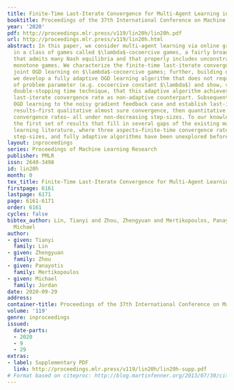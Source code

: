 ```yaml
---
title: Finite-Time Last-Iterate Convergence for Multi-Agent Learning in Games
booktitle: Proceedings of the 37th International Conference on Machine Learning
year: '2020'
pdf: http://proceedings.mlr.press/v119/lin20h/lin20h.pdf
url: http://proceedings.mlr.press/v119/lin20h.html
abstract: In this paper, we consider multi-agent learning via online gradient descent
  in a class of games called $\lambda$-cocoercive games, a fairly broad class of games
  that admits many Nash equilibria and that properly includes unconstrained strongly
  monotone games. We characterize the finite-time last-iterate convergence rate for
  joint OGD learning on $\lambda$-cocoercive games; further, building on this result,
  we develop a fully adaptive OGD learning algorithm that does not require any knowledge
  of problem parameter (e.g. cocoercive constant $\lambda$) and show, via a novel
  double-stopping time technique, that this adaptive algorithm achieves same finite-time
  last-iterate convergence rate as non-adaptive counterpart. Subsequently, we extend
  OGD learning to the noisy gradient feedback case and establish last-iterate convergence
  results–first qualitative almost sure convergence, then quantitative finite-time
  convergence rates– all under non-decreasing step-sizes. To our knowledge, we provide
  the first set of results that fill in several gaps of the existing multi-agent online
  learning literature, where three aspects–finite-time convergence rates, non-decreasing
  step-sizes, and fully adaptive algorithms have been unexplored before.
layout: inproceedings
series: Proceedings of Machine Learning Research
publisher: PMLR
issn: 2640-3498
id: lin20h
month: 0
tex_title: Finite-Time Last-Iterate Convergence for Multi-Agent Learning in Games
firstpage: 6161
lastpage: 6171
page: 6161-6171
order: 6161
cycles: false
bibtex_author: Lin, Tianyi and Zhou, Zhengyuan and Mertikopoulos, Panayotis and Jordan,
  Michael
author:
- given: Tianyi
  family: Lin
- given: Zhengyuan
  family: Zhou
- given: Panayotis
  family: Mertikopoulos
- given: Michael
  family: Jordan
date: 2020-09-29
address: 
container-title: Proceedings of the 37th International Conference on Machine Learning
volume: '119'
genre: inproceedings
issued:
  date-parts:
  - 2020
  - 9
  - 29
extras:
- label: Supplementary PDF
  link: http://proceedings.mlr.press/v119/lin20h/lin20h-supp.pdf
# Format based on citeproc: http://blog.martinfenner.org/2013/07/30/citeproc-yaml-for-bibliographies/
---
```

